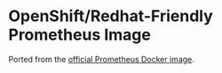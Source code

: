 # OpenShift/Redhat-Friendly Prometheus Image

Ported from the [official Prometheus Docker
image](https://github.com/prometheus/prometheus/blob/master/Dockerfile).
